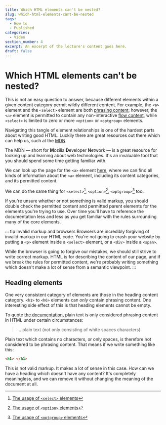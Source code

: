```yaml
---
title: Which HTML elements can't be nested?
slug: which-html-elements-cant-be-nested
tags:
  - How to
  - Published
categories:
  - Video
section_number: 4
excerpt: An excerpt of the lecture's content goes here.
draft: false
---
```


# Which HTML elements can't be nested?

This is not an easy question to answer, because different elements within a given content category permit wildly different content. For example, the `<a>` element and the `<select>` element are both [phrasing content](../06_html_categories/#phrasing-content); however, the `<a>` element is permitted to contain any non-interactive [flow content](../06_html_categories/#flow-content), while `<select>` is limited to zero or more `<option>` or `<optgroup>` elements.

Navigating this tangle of element relationships is one of the hardest parts about writing good HTML. Luckily there are great resources out there which can help us, such at the [MDN](https://developer.mozilla.org/).

The MDN &mdash; short for **M**ozilla **D**eveloper **N**etwork &mdash; is a great resource for looking up and learning about web technologies. It's an invaluable tool that you should spend some time getting familiar with.

We can look up the page for the `<a>` element [here](https://developer.mozilla.org/en-US/docs/Web/HTML/Element/a#Properties), where we can find all kinds of information about the `<a>` element, including its content categories, and its permitted content.

We can do the same thing for `<select>`[^select], `<option>`[^option], `<optgroup>`[^optgroup] too.

If you're unsure whether or not something is valid markup, you should double check the permitted content and permitted parent elements for the elements you're trying to use. Over time you'll have to reference the documentation less and less as you get familiar with the rules surrounding many of the core elements.

::: tip Invalid markup and browsers
Browsers are incredibly forgiving of invalid markup in our HTML code. You're not going to crash your website by putting a `<p>` element inside a `<select>` element, or a `<div>` inside a `<span>`.

While the browser is going to forgive our mistakes, we should still strive to write correct markup. HTML is for describing the content of our page, and if we break the rules for permitted content, we're probably writing something which doesn't make a lot of sense from a semantic viewpoint.
:::

## Heading elements

One very consistent category of elements are those in the heading content category. `<h1>` to `<h6>` elements can *only* contain phrasing content. One interesting side effect of this is that heading elements cannot be empty.

To quote [the documentation](https://developer.mozilla.org/en-US/docs/Web/Guide/HTML/Content_categories#Phrasing_content), plain text is only considered phrasing content in HTML under certain circumstances:

> ... plain text (not only consisting of white spaces characters).

Plain text which contains no characters, or only spaces, is therefore not considered to be phrasing content. That means if we write something like this:

```html
<h1> </h1>
```

This is not valid markup. It makes a lot of sense in this case. How can we have a heading which doesn't have any content? It's completely meaningless, and we can remove it without changing the meaning of the document at all.

[^select]: [The usage of `<select>` elements](https://developer.mozilla.org/en-US/docs/Web/HTML/Element/select#Technical_summary)
[^option]: [The usage of `<option>` elements](https://developer.mozilla.org/en-US/docs/Web/HTML/Element/option)
[^optgroup]: [The usage of `<optgroup>` elements](https://developer.mozilla.org/en-US/docs/Web/HTML/Element/optgroup)
